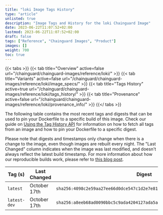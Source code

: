```yaml
---
title: "loki Image Tags History"
type: "article"
unlisted: true
description: "Image Tags and History for the loki Chainguard Image"
date: 2023-06-22T11:07:52+02:00
lastmod: 2023-06-22T11:07:52+02:00
draft: false
tags: ["Reference", "Chainguard Images", "Product"]
images: []
weight: 700
toc: true
---
```


{{< tabs >}}
{{< tab title="Overview" active=false url="/chainguard/chainguard-images/reference/loki/" >}}
{{< tab title="Variants" active=false url="/chainguard/chainguard-images/reference/loki/image_specs/" >}}
{{< tab title="Tags History" active=true url="/chainguard/chainguard-images/reference/loki/tags_history/" >}}
{{< tab title="Provenance" active=false url="/chainguard/chainguard-images/reference/loki/provenance_info/" >}}
{{</ tabs >}}

The following table contains the most recent tags and digests that can be used to pin your Dockerfile to a specific build of this image. Check our guide on [Using the Tag History API](/chainguard/chainguard-images/using-the-tag-history-api/) for information on how to fetch all tags from an image and how to pin your Dockerfile to a specific digest.

Please note that digests and timestamps only change when there is a change to the image, even though images are rebuilt every night. The "Last Changed" column indicates when the image was last modified, and doesn't always reflect the latest build timestamp. For more information about how our reproducible builds work, please refer to [this blog post](https://www.chainguard.dev/unchained/reproducing-chainguards-reproducible-image-builds).

| Tag (s)       | Last Changed | Digest                                                                    |
|---------------|--------------|---------------------------------------------------------------------------|
|  `latest`     | October 17th | `sha256:4098c2e59aa27ee66d0dce547c1d2e7e8155e21bec3c008307e8e1a6045740d6` |
|  `latest-dev` | October 17th | `sha256:a8eeb68ad0090bbc5c9ada4204127ada5a6d834b50f162f08a4f1b0401ae95c6` |

